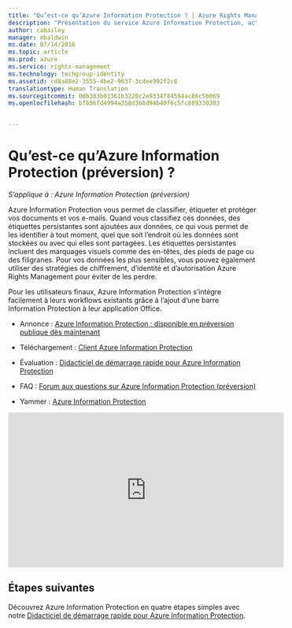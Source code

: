```yaml
---
title: "Qu’est-ce qu’Azure Information Protection ? | Azure Rights Management"
description: "Présentation du service Azure Information Protection, actuellement en préversion."
author: cabailey
manager: mbaldwin
ms.date: 07/14/2016
ms.topic: article
ms.prod: azure
ms.service: rights-management
ms.technology: techgroup-identity
ms.assetid: cd8a88e2-3555-4be2-9637-3cdee992f2c8
translationtype: Human Translation
ms.sourcegitcommit: 0db303b01361b3220c2e9334f84594ac86c5b069
ms.openlocfilehash: bfb56fd4994a358d366d94b40f6c5fc889330303


---
```


# Qu’est-ce qu’Azure Information Protection (préversion) ?

*S’applique à : Azure Information Protection (préversion)*

Azure Information Protection vous permet de classifier, étiqueter et protéger vos documents et vos e-mails. Quand vous classifiez ces données, des étiquettes persistantes sont ajoutées aux données, ce qui vous permet de les identifier à tout moment, quel que soit l’endroit où les données sont stockées ou avec qui elles sont partagées. Les étiquettes persistantes incluent des marquages visuels comme des en-têtes, des pieds de page ou des filigranes. Pour vos données les plus sensibles, vous pouvez également utiliser des stratégies de chiffrement, d’identité et d’autorisation Azure Rights Management pour éviter de les perdre. 

Pour les utilisateurs finaux, Azure Information Protection s’intègre facilement à leurs workflows existants grâce à l’ajout d’une barre Information Protection à leur application Office. 

- Annonce : [Azure Information Protection : disponible en préversion publique dès maintenant](https://blogs.technet.microsoft.com/enterprisemobility/2016/07/12/azure-information-protection-public-preview-available-now/)

- Téléchargement : [Client Azure Information Protection](https://www.microsoft.com/en-us/download/details.aspx?id=53018)

- Évaluation : [Didacticiel de démarrage rapide pour Azure Information Protection](infoprotect-quick-start-tutorial.md) 

- FAQ : [Forum aux questions sur Azure Information Protection (préversion)](faq.md)

- Yammer : [Azure Information Protection](https://www.yammer.com/askipteam/#/threads/inGroup?type=in_group&feedId=8652489&view=all)


<iframe width="560" height="315" src="https://www.youtube.com/embed/N9Ip0m6d3G0" frameborder="0" allowfullscreen></iframe>

## Étapes suivantes

Découvrez Azure Information Protection en quatre étapes simples avec notre [Didacticiel de démarrage rapide pour Azure Information Protection](infoprotect-quick-start-tutorial.md).


<!--HONumber=Jul16_HO3-->


